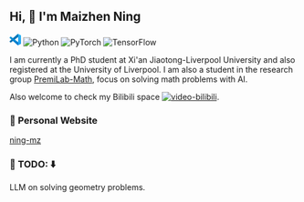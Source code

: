 

[TensorFlow]:https://img.shields.io/badge/TF-black?style=flat-square&logo=tensorflow
[PyTorch]:https://img.shields.io/badge/PyTorch-black?style=flat-square&logo=pytorch
[NumPy]:https://img.shields.io/badge/NumPy-black?style=flat-square&logo=numpy
[OpenCV]:https://img.shields.io/badge/OpenCV-black?style=flat-square&logo=opencv
[Python]:https://img.shields.io/badge/Python-black?style=flat-square&logo=python
<!--
[Pandas]:https://img.shields.io/badge/Pandas-black?style=flat-square&logo=pandas
[SciPy]:https://img.shields.io/badge/SciPy-black?style=flat-square&logo=scipy
[C++]:https://img.shields.io/badge/C++-black?style=flat-square&logo=C
[SQLite]:https://img.shields.io/badge/SQLite-black?style=flat-square&logo=sqlite
[Bazel]:https://img.shields.io/badge/Bazel-black?style=flat-square&logo=bazel
[Djongo]:https://img.shields.io/badge/Djongo-black?style=flat-square&logo=djongo
[MongoDB]:https://img.shields.io/badge/MongoDB-black?style=flat-square&logo=mongodb
[TShark]:https://img.shields.io/badge/TShark-black?style=flat-square&logo=tshark
[Shell]:https://img.shields.io/badge/Shell-black?style=flat-square&logo=shell
[JavaScript]:https://img.shields.io/badge/JS-black?style=flat-square&logo=javascript
[Markdown]:https://img.shields.io/badge/Markdown-black?style=flat-square&logo=markdown
[JupyterNotebook]:https://img.shields.io/badge/Jupyter-black?style=flat-square&logo=jupyter
[Binder]:https://img.shields.io/badge/Binder-black?style=flat-square&logo=binder
[Docker]:https://img.shields.io/badge/Docker-black?style=flat-square&logo=docker
-->

## Hi, 👋  I'm Maizhen Ning </sup>

<code><img height="20" src="https://raw.githubusercontent.com/github/explore/80688e429a7d4ef2fca1e82350fe8e3517d3494d/topics/visual-studio-code/visual-studio-code.png" alt="VSCode" title="VSCode"></code>
![Python][Python]
![PyTorch][PyTorch] 
![TensorFlow][TensorFlow]

I am currently a PhD student at Xi'an Jiaotong-Liverpool University and also registered at the University of Liverpool. 
I am also a student in the research group [PremiLab-Math](https://premilab-math.github.io), focus on solving math problems with AI. 


Also welcome to check my Bilibili space <a href="https://space.bilibili.com/268165497" target="_blank"><img src="https://img.shields.io/badge/B站--blue?logo=bilibili" alt="video-bilibili"></a>.



<!--
**ning-mz/ning-mz** is a ✨ _special_ ✨ repository because its `README.md` (this file) appears on your GitHub profile.

Here are some ideas to get you started:

- 🔭 I’m currently working on ...
- 🌱 I’m currently learning ...
- 👯 I’m looking to collaborate on ...
- 🤔 I’m looking for help with ...
- 💬 Ask me about ...
- 📫 How to reach me: ...
- 😄 Pronouns: ...
- ⚡ Fun fact: ...
-->

<!--
<code><img height="20" src="https://raw.githubusercontent.com/github/explore/80688e429a7d4ef2fca1e82350fe8e3517d3494d/topics/pytorch/pytorch.png" alt="PyTorch" title="PyTorch"></code>
<code><img height="20" src="https://raw.githubusercontent.com/github/explore/80688e429a7d4ef2fca1e82350fe8e3517d3494d/topics/macos/macos.png" alt="MacOS" title="MacOS"></code>
-->



<!--
### 📝 Publications

GNS: Solving Plane Geometry Problems by Neural-Symbolic Reasoning with Multi-Modal LLMs - _AAAI 2025 Oral_   
__Maizhen Ning*__, Zihao Zhou*, Qiufeng Wang, Xiaowei Huang, Kaizhu Huang. 

[Is Your Model Really A Good Math Reasoner? Evaluating Mathematical Reasoning with Checklist](https://arxiv.org/pdf/2407.08733) - _ICLR 2025_   
Zihao Zhou*, Shudong Liu*, __Maizhen Ning__, Wei Liu, Jindong Wang, Derek F. Wong, Xiaowei Huang, Qiufeng Wang, Kaizhu Huang. 

[A Symbolic Characters Aware Model for Solving Geometry Problems](https://dl.acm.org/doi/10.1145/3581783.3612570) - _ACM MM 2023_   
__Maizhen Ning__, Qiufeng Wang, Kaizhu Huang, Xiaowei Huang.

[Learning by Analogy: Diverse Questions Generation in Math Word Problem](https://aclanthology.org/2023.findings-acl.705/) - _ACL Findings 2023_   
Zihao Zhou*, __Maizhen Ning*__, Qiufeng Wang, Jie Yao, Wei Wang, Xiaowei Huang, Kaizhu Huang. 

[A Segment-Based Layout Aware Model for Information Extraction on Document Images](https://link.springer.com/chapter/10.1007/978-3-030-92307-5_88) - _ICONIP 2021_   
__Maizhen Ning__, Qiufeng Wang, Kaizhu Huang, Xiaowei Huang. 


Dengpan Yuan, Maizhen Ning, Runguo Xu, Shuming Zhou, Wentao Shi, Kai Zheng, Xin Huang. [Model checking indoor positioning system with triangulation positioning technology](https://ieeexplore.ieee.org/abstract/document/8589425) - _ITME 2018_
-->


<!--
### 🖥️ Open-Source Projects &emsp; <a href="AWESOME-STARS.md"><code><img height="20" src="https://user-images.githubusercontent.com/29084184/218291263-dffd3fed-1588-4909-a67c-c8ef238bd3ee.png" alt="Give a Star" title="Give me a Star"></code></a> 

<table><tbody>
<tr><th> Projects </th></tr>
  
<tr><td>

| Title | Description |
|--|--|


</td></tr>

</tbody></table>
-->

### 📝 Personal Website

[ning-mz](https://ning-mz.github.io)


### 🚧 TODO: ⬇️

LLM on solving geometry problems.

